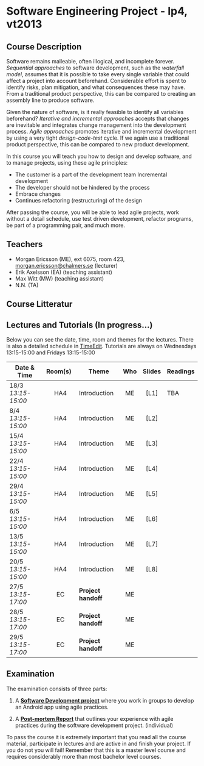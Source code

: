 # Software Engineering Project - lp4, vt2013
## Course Description
Software remains malleable, often illogical, and incomplete forever. *Sequential approaches* to software development, such as the *waterfall model*, assumes that it is possible to take every single variable that could affect a project into account beforehand. Considerable effort is spent to identify risks, plan mitigation, and what consequences these may have. From a traditional product perspective, this can be compared to creating an assembly line to produce software.

Given the nature of software, is it really feasible to identify all variables beforehand? *Iterative and incremental approaches* accepts that changes are inevitable and integrates change management into the development process. *Agile approaches* promotes iterative and incremental development by using a very tight *design-code-test* cycle. If we again use a traditional product perspective, this can be compared to new product development.

In this course you will teach you how to design and develop software, and to manage projects, using these agile principles:

- The customer is a part of the development team Incremental development 
- The developer should not be hindered by the process 
- Embrace changes 
- Continues refactoring (restructuring) of the design
 
After passing the course, you will be able to lead agile projects, work without a detail schedule, use test driven development, refactor programs, be part of a programming pair, and much more. 

## Teachers

- Morgan Ericsson (ME), ext 6075, room 423, morgan.ericsson@chalmers.se (lecturer)
- Erik Axelsson (EA) (teaching assistant)
- Max Witt (MW) (teaching assistant)
- N.N. (TA)

## Course Litteratur

## Lectures and Tutorials (In progress…)

Below you can see the date, time, room and themes for the lectures. There is also a detailed schedule in [TimeEdit]. Tutorials are always on Wednesdays 13:15-15:00 and Fridays 13:15-15:00

| Date & Time | Room(s) | Theme |Who | Slides | Readings | 
|  ------	| :----:	| ------	| :------: |  :------: | :------ |  
| 18/3 *13:15-15:00* | HA4 | Introduction | ME | [L1] | TBA |  
| 8/4 *13:15-15:00* | HA4 | Introduction | ME | [L2] |  |  
| 15/4 *13:15-15:00* | HA4 | Introduction | ME | [L3] |  |  
| 22/4 *13:15-15:00* | HA4 | Introduction | ME | [L4] |  |  
| 29/4 *13:15-15:00* | HA4 | Introduction | ME | [L5] |  |  
| 6/5 *13:15-15:00* | HA4 | Introduction | ME | [L6] |  |  
| 13/5 *13:15-15:00* | HA4 | Introduction | ME | [L7] |  |  
| 20/5 *13:15-15:00* | HA4 | Introduction | ME | [L8] |  |  
| 27/5 *13:15-17:00* | EC | **Project handoff** | ME | |
| 28/5 *13:15-17:00* | EC | **Project handoff** | ME | |
| 29/5 *13:15-17:00* | EC | **Project handoff** | ME | |

 
[timeedit]: http://web.timeedit.se/chalmers_se/db1/public/r.html?sid=3&h=t&p=0.days%2C20130607.x&objects=201062.182&ox=0&types=0&fe=0

## Examination
The examination consists of three parts:

1. A **[Software Development project][SDP]** where you work in groups to develop an Android  app using agile practices.

2. A  **[Post-mortem Report][PMR]** that outlines your experience with agile practices during the software development project. (individual)

To pass the course it is extremely important that you read all the course material, participate in lectures and are active in and finish your project. If you do not you will fail! Remember that this is a master level course and requires considerably more than most bachelor level courses.

[PMR]: http://lalala.com
[SDP]: http://lalala.com